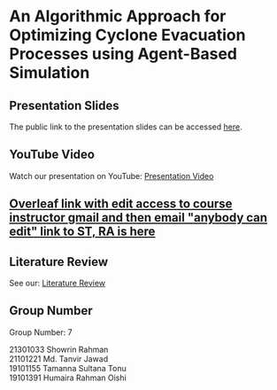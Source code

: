 # An Algorithmic Approach for Optimizing Cyclone Evacuation Processes using Agent-Based Simulation


## Presentation Slides

The public link to the presentation slides can be accessed [here](https://docs.google.com/presentation/d/1z5guPpwaZTBM70RF6t3bzcP5G9bg9Ucl/edit?usp=sharing&ouid=107074156195718368031&rtpof=true&sd=true).

## YouTube Video

Watch our presentation on YouTube: [Presentation Video](https://youtu.be/DiMBLm4ts1w)
## [Overleaf link with edit access to course instructor gmail and then email "anybody can edit" link to ST, RA is here](https://www.overleaf.com/8393345214svvvypbhrjnd#eaa364)

## Literature Review 

See our: [ Literature Review](https://docs.google.com/spreadsheets/d/1CKo4qRVq8C53A7WHDSBos4oDjrqE_L4KjHcUKCOeaZU/edit#gid=396298435)


## Group Number

Group Number: 7

21301033	Showrin Rahman <br>
21101221	Md. Tanvir Jawad <br>
19101155	Tamanna Sultana Tonu <br>
19101391	Humaira Rahman Oishi 
